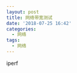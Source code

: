 ```yaml
---
layout: post
title: 网络带宽测试
date: '2018-07-25 16:42'
categories:
  - 网络
tags:
  - 网络
---
```



iperf
